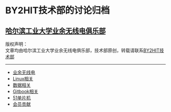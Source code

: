 ﻿# BY2HIT技术部的讨论归档

## [哈尔滨工业大学业余无线电俱乐部](www.by2hit.net)


版权声明：  
文章均由哈尔滨工业大学业余无线电俱乐部，技术部原创，转载请联系[BY2HIT技术部](zhaoyuhao@by2hit.net)

----
* [业余无线电](/radio/radio_index.md)
* [Linux相关](/linux/linux_index.md)
* [数据相关](/information/info_index.md)
* [Gitbook相关](/git_book_use/gitbook_index.md)
* [51单片机](/C51MCU/C51MCU_index.md)
* [会员贡献](/member_donate/member_donate_inex.md)
